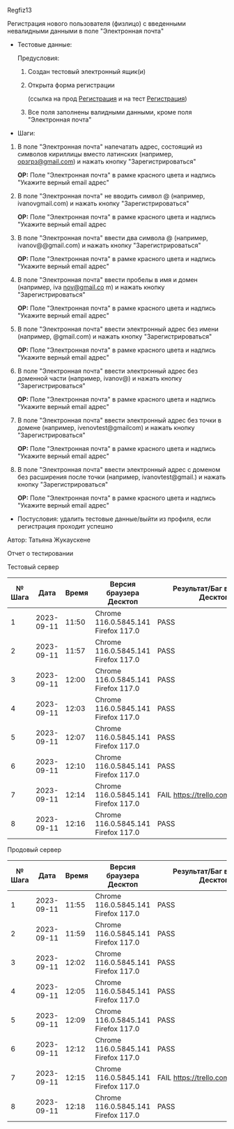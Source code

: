 Regfiz13

Регистрация нового пользователя (физлицо) с введенными невалидными данными в поле "Электронная почта"

* Тестовые данные: 
  
  Предусловия:
  
  1. Создан тестовый электронный ящик(и)
  
  2. Открыта форма регистрации 
     
     (ссылка на прод [Регистрация](https://stroyrem-nn.ru/user/register) и на тест [Регистрация](https://test2.stroyrem-nn.ru/user/register))
  
  3. Все поля заполнены валидными данными, кроме поля "Электронная почта"

* Шаги:
1. В поле "Электронная почта" напечатать адрес, состоящий из символов кириллицы вместо латинских (например, орзгрз@gmail.com) и нажать кнопку "Зарегистрироваться"
   
   **ОР:** Поле "Электронная почта" в рамке красного цвета и надпись "Укажите верный email адрес"

2. В поле "Электронная почта" не вводить символ @ (например, ivanovgmail.com) и нажать кнопку "Зарегистрироваться"
   
   **ОР:** Поле "Электронная почта" в рамке красного цвета и надпись "Укажите верный email адрес

3. В поле "Электронная почта" ввести два символа @ (например, ivanov@@gmail.com) и нажать кнопку "Зарегистрироваться"
   
   **ОР:** Поле "Электронная почта" в рамке красного цвета и надпись "Укажите верный email адрес"

4. В поле "Электронная почта" ввести пробелы в имя и домен (например, iva [nov@gmail.co](mailto:nov@gmail.co) m) и нажать кнопку "Зарегистрироваться"
   
   **ОР:** Поле "Электронная почта" в рамке красного цвета и надпись "Укажите верный email адрес"

5. В поле "Электронная почта" ввести электронный адрес без имени (например, @gmail.com) и нажать кнопку "Зарегистрироваться"
   
   **ОР:** Поле "Электронная почта" в рамке красного цвета и надпись "Укажите верный email адрес"

6. В поле "Электронная почта" ввести электронный адрес без доменной части (например, ivanov@) и нажать кнопку "Зарегистрироваться"
   
   **ОР:** Поле "Электронная почта" в рамке красного цвета и надпись "Укажите верный email адрес"

7. В поле "Электронная почта" ввести электронный адрес без точки в домене (например, ivenovtest@gmailcom) и нажать кнопку "Зарегистрироваться"
   
   **ОР:** Поле "Электронная почта" в рамке красного цвета и надпись "Укажите верный email адрес"

8. В поле "Электронная почта" ввести электронный адрес с доменом без расширения после точки (например, ivanovtest@gmail.) и нажать кнопку "Зарегистрироваться"
   
   **ОР:** Поле "Электронная почта" в рамке красного цвета и надпись "Укажите верный email адрес"
* Постусловия: удалить тестовые данные/выйти из профиля, если регистрация проходит успешно

Автор: Татьяна Жукаускене

Отчет о тестировании

Тестовый сервер

| № Шага | Дата       | Время | Версия браузера Десктоп             | Результат/Баг в Трелло Десктоп     | Версия браузера и ОС Тач         | Результат/Баг в Трелло Тач         | Дата релиза | QA      |
| ------ | ---------- | ----- | ----------------------------------- | ---------------------------------- | -------------------------------- | ---------------------------------- | ----------- | ------- |
| 1      | 2023-09-11 | 11:50 | Chrome 116.0.5845.141 Firefox 117.0 | PASS                               | Chrome 116.0.5845.163 Android 10 | PASS                               | 03.09.2023  | Татьяна |
| 2      | 2023-09-11 | 11:57 | Chrome 116.0.5845.141 Firefox 117.0 | PASS                               | Chrome 116.0.5845.163 Android 10 | PASS                               | 03.09.2023  | Татьяна |
| 3      | 2023-09-11 | 12:00 | Chrome 116.0.5845.141 Firefox 117.0 | PASS                               | Chrome 116.0.5845.163 Android 10 | PASS                               | 03.09.2023  | Татьяна |
| 4      | 2023-09-11 | 12:03 | Chrome 116.0.5845.141 Firefox 117.0 | PASS                               | Chrome 116.0.5845.163 Android 10 | PASS                               | 03.09.2023  | Татьяна |
| 5      | 2023-09-11 | 12:07 | Chrome 116.0.5845.141 Firefox 117.0 | PASS                               | Chrome 116.0.5845.163 Android 10 | PASS                               | 03.09.2023  | Татьяна |
| 6      | 2023-09-11 | 12:10 | Chrome 116.0.5845.141 Firefox 117.0 | PASS                               | Chrome 116.0.5845.163 Android 10 | PASS                               | 03.09.2023  | Татьяна |
| 7      | 2023-09-11 | 12:14 | Chrome 116.0.5845.141 Firefox 117.0 | FAIL https://trello.com/c/tb61Ragb | Chrome 116.0.5845.163 Android 10 | FAIL https://trello.com/c/tb61Ragb | 03.09.2023  | Татьяна |
| 8      | 2023-09-11 | 12:16 | Chrome 116.0.5845.141 Firefox 117.0 | PASS                               | Chrome 116.0.5845.163 Android 10 | PASS                               | 03.09.2023  | Татьяна |

Продовый сервер

| № Шага | Дата       | Время | Версия браузера Десктоп             | Результат/Баг в Трелло Десктоп     | Версия браузера и ОС Тач         | Результат/Баг в Трелло Тач         | Дата релиза | QA      |
| ------ | ---------- | ----- | ----------------------------------- | ---------------------------------- | -------------------------------- | ---------------------------------- | ----------- | ------- |
| 1      | 2023-09-11 | 11:55 | Chrome 116.0.5845.141 Firefox 117.0 | PASS                               | Chrome 116.0.5845.163 Android 10 | PASS                               | 03.09.2023  | Татьяна |
| 2      | 2023-09-11 | 11:59 | Chrome 116.0.5845.141 Firefox 117.0 | PASS                               | Chrome 116.0.5845.163 Android 10 | PASS                               | 03.09.2023  | Татьяна |
| 3      | 2023-09-11 | 12:02 | Chrome 116.0.5845.141 Firefox 117.0 | PASS                               | Chrome 116.0.5845.163 Android 10 | PASS                               | 03.09.2023  | Татьяна |
| 4      | 2023-09-11 | 12:05 | Chrome 116.0.5845.141 Firefox 117.0 | PASS                               | Chrome 116.0.5845.163 Android 10 | PASS                               | 03.09.2023  | Татьяна |
| 5      | 2023-09-11 | 12:09 | Chrome 116.0.5845.141 Firefox 117.0 | PASS                               | Chrome 116.0.5845.163 Android 10 | PASS                               | 03.09.2023  | Татьяна |
| 6      | 2023-09-11 | 12:12 | Chrome 116.0.5845.141 Firefox 117.0 | PASS                               | Chrome 116.0.5845.163 Android 10 | PASS                               | 03.09.2023  | Татьяна |
| 7      | 2023-09-11 | 12:15 | Chrome 116.0.5845.141 Firefox 117.0 | FAIL https://trello.com/c/tb61Ragb | Chrome 116.0.5845.163 Android 10 | FAIL https://trello.com/c/tb61Ragb | 03.09.2023  | Татьяна |
| 8      | 2023-09-11 | 12:18 | Chrome 116.0.5845.141 Firefox 117.0 | PASS                               | Chrome 116.0.5845.163 Android 10 | PASS                               | 03.09.2023  | Татьяна |
